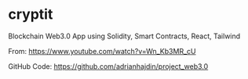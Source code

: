 # cryptit

Blockchain Web3.0 App using Solidity, Smart Contracts, React, Tailwind

From: https://www.youtube.com/watch?v=Wn_Kb3MR_cU



GitHub Code: https://github.com/adrianhajdin/project_web3.0
